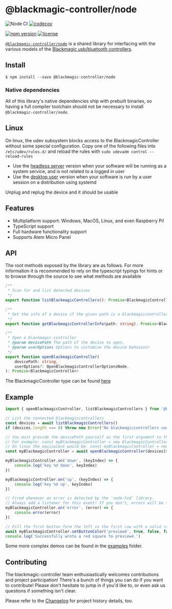 # @blackmagic-controller/node

![Node CI](https://github.com/Julusian/node-blackmagic-controller/workflows/Node%20CI/badge.svg)
[![codecov](https://codecov.io/gh/Julusian/node-blackmagic-controller/branch/master/graph/badge.svg?token=Hl4QXGZJMF)](https://codecov.io/gh/Julusian/node-blackmagic-controller)

[![npm version](https://img.shields.io/npm/v/@blackmagic-controller/node.svg)](https://npm.im/@blackmagic-controller/node)
[![license](https://img.shields.io/npm/l/@blackmagic-controller/node.svg)](https://npm.im/@blackmagic-controller/node)

[`@blackmagic-controller/node`](https://github.com/julusian/node-blackmagic-controller) is a shared library for interfacing
with the various models of the [Blackmagic usb/bluetooth controllers](https://www.blackmagicdesign.com/products).

## Install

`$ npm install --save @blackmagic-controller/node`

### Native dependencies

All of this library's native dependencies ship with prebuilt binaries, so having a full compiler toolchain should not be necessary to install `@blackmagic-controller/node`.

## Linux

On linux, the udev subsystem blocks access to the BlackmagicController without some special configuration.
Copy one of the following files into `/etc/udev/rules.d/` and reload the rules with `sudo udevadm control --reload-rules`

-   Use the [headless server](./udev/50-blackmagic-controller-headless.rules) version when your software will be running as a system service, and is not related to a logged in user
-   Use the [desktop user](./udev/50-blackmagic-controller-user.rules) version when your software is run by a user session on a distribution using systemd

Unplug and replug the device and it should be usable

## Features

-   Multiplatform support: Windows, MacOS, Linux, and even Raspberry Pi!
-   TypeScript support
-   Full hardware functionality support
-   Supports Atem Micro Panel

## API

The root methods exposed by the library are as follows. For more information it is recommended to rely on the typescript typings for hints or to browse through the source to see what methods are available

```typescript
/**
 * Scan for and list detected devices
 */
export function listBlackmagicControllers(): Promise<BlackmagicControllerDeviceInfo[]>

/**
 * Get the info of a device if the given path is a blackmagiccontroller
 */
export function getBlackmagicControllerInfo(path: string): Promise<BlackmagicControllerDeviceInfo | undefined>

/**
 * Open a blackmagic-controller
 * @param devicePath The path of the device to open.
 * @param userOptions Options to customise the device behvaiour
 */
export function openBlackmagicController(
	devicePath: string,
	userOptions?: OpenBlackmagicControllerOptionsNode,
): Promise<BlackmagicController>
```

The BlackmagicController type can be found [here](/packages/core/src/models/types.ts#L15)

## Example

```typescript
import { openBlackmagicController, listBlackmagicControllers } from '@blackmagic-controller/node'

// List the connected blackmagiccontrollers
const devices = await listBlackmagicControllers()
if (devices.length === 0) throw new Error('No blackmagiccontrollers connected!')

// You must provide the devicePath yourself as the first argument to the constructor.
// For example: const myBlackmagicController = new BlackmagicController('\\\\?\\hid#vid_05f3&pid_0405&mi_00#7&56cf813&0&0000#{4d1e55b2-f16f-11cf-88cb-001111000030}')
// On linux the equivalent would be: const myBlackmagicController = new BlackmagicController('0001:0021:00')
const myBlackmagicController = await openBlackmagicController(devices[0].path)

myBlackmagicController.on('down', (keyIndex) => {
	console.log('key %d down', keyIndex)
})

myBlackmagicController.on('up', (keyIndex) => {
	console.log('key %d up', keyIndex)
})

// Fired whenever an error is detected by the `node-hid` library.
// Always add a listener for this event! If you don't, errors will be silently dropped.
myBlackmagicController.on('error', (error) => {
	console.error(error)
})

// Fill the first button form the left in the first row with a solid red color. This is asynchronous.
await myBlackmagicController.setButtonColor('preview4', true, false, false)
console.log('Successfully wrote a red square to preview4.')
```

Some more complex demos can be found in the [examples](examples/) folder.

## Contributing

The blackmagic-controller team enthusiastically welcomes contributions and project participation! There's a bunch of things you can do if you want to contribute! Please don't hesitate to jump in if you'd like to, or even ask us questions if something isn't clear.

Please refer to the [Changelog](CHANGELOG.md) for project history details, too.
